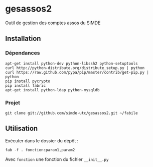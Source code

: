 # gesassos2

Outil de gestion des comptes assos du SiMDE

## Installation

### Dépendances

    apt-get install python-dev python-libssh2 python-setuptools
    curl http://python-distribute.org/distribute_setup.py | python
    curl https://raw.github.com/pypa/pip/master/contrib/get-pip.py | python
    pip install pycrypto
    pip install fabric
    apt-get install python-ldap python-mysqldb

### Projet

    git clone git://github.com/simde-utc/gesassos2.git ~/fabile


## Utilisation

Exécuter dans le dossier du dépôt :

    fab -f . fonction:param1,param2

Avec `fonction` une fonction du fichier `__init__.py`
